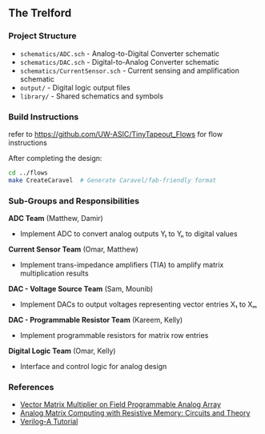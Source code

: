 ## The Trelford

### Project Structure
- `schematics/ADC.sch` - Analog-to-Digital Converter schematic
- `schematics/DAC.sch` - Digital-to-Analog Converter schematic
- `schematics/CurrentSensor.sch` - Current sensing and amplification schematic
- `output/` - Digital logic output files
- `library/` - Shared schematics and symbols

### Build Instructions
refer to https://github.com/UW-ASIC/TinyTapeout_Flows for flow instructions

After completing the design:
```bash
cd ../flows
make CreateCaravel  # Generate Caravel/fab-friendly format
```

### Sub-Groups and Responsibilities

**ADC Team** (Matthew, Damir)
- Implement ADC to convert analog outputs Y₁ to Yₙ to digital values

**Current Sensor Team** (Omar, Matthew)  
- Implement trans-impedance amplifiers (TIA) to amplify matrix multiplication results

**DAC - Voltage Source Team** (Sam, Mounib)
- Implement DACs to output voltages representing vector entries X₁ to Xₘ

**DAC - Programmable Resistor Team** (Kareem, Kelly)
- Implement programmable resistors for matrix row entries

**Digital Logic Team** (Omar, Kelly)
- Interface and control logic for analog design

### References
- [Vector Matrix Multiplier on Field Programmable Analog Array](https://ieeexplore.ieee.org/document/5495508?denied=)
- [Analog Matrix Computing with Resistive Memory: Circuits and Theory](https://ieeexplore.ieee.org/document/9770998?denied=)
- [Verilog-A Tutorial](https://xschem.sourceforge.io/stefan/xschem_man/video_tutorials/verilog_a.mp4)
